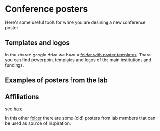# Conference posters
Here's some useful tools for whne you are desining a new conference poster. 

## Templates and logos
In the shared google drive we have a [folder with poster templates](https://drive.google.com/drive/folders/1e7-B4K2QuL-Q6hSJn0pEHg_Q7SgRSYad). 
There you can find powerpoint templates and logos of the main institutions and fundings. 

## Examples of posters from the lab

## Affiliations

see [here](papers.md#affiliation-for-authors-of-the-cpp-lab)


In this other [folder](https://drive.google.com/drive/folders/1s5D3lUjc_yjl-tU8ExhMbruQay83ggF8) there are some (old) posters from lab members that can be used as source of inspiration. 
